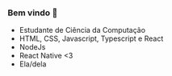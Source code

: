 ### Bem vindo 👋

-  Estudante de Ciência da Computação  
-  HTML, CSS, Javascript, Typescript e React
-  NodeJs
-  React Native <3
-  Ela/dela

  ##
  <!-- 
<div>
  
<a href="https://github.com/myoui01">
<img height="180em" src="https://github-readme-stats.vercel.app/api/top-langs/?username=myoui01&layout=compact&langs_count=7&theme=gotham"/>
<img height="180em" src="https://github-readme-stats.vercel.app/api?username=myoui01&show_icons=true&theme=gotham&include_all_commits=true&count_private=true"/> 
</div>
-->
<br>
  
